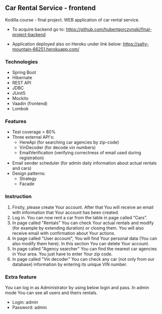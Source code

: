 ## Car Rental Service - frontend

Kodilla course - final project. WEB application of car rental service.

- To acquire backend go to:
https://github.com/hubertgorczynski/final-project-backend

- Application deployed also on Heroku under link below:
https://salty-mountain-66251.herokuapp.com/

### Technologies
- Spring Boot 
- Hibernate
- REST API
- JDBC
- JUnit5
- Mockito
- Vaadin (frontend)
- Lombok

### Features
- Test coverage > 80%
- Three external API's:
    - HereApi (for searching car agencies by zip-code)
    - VinDecoder (for decode vin numbers)
    - EmailVerification (verifying correctness of email used during registration)
- Email sender scheduler (for admin daily information about actual rentals and cars)
- Design patterns:
    - Strategy
    - Facade

### Instruction
1. Firstly, please create Your account. After that You will receive an email with information that Your account has been created.
2. Log in. You can now rent a car from the table in page called "Cars".
3. In page called "Rentals" You can check Your actual rentals and modify (for example by extending duration) or closing them. You will also receive email with confirmation about Your actions.
4. In page called "User account", You will find Your personal data (You can also modify them here). In this section You can delete Your account.
5. In page called "Agency searcher" You can find the nearest car agencies in Your area. You just have to enter Your zip code.
6. In page called "Vin decoder" You can check any car (not only from our database) information by entering its unique VIN number.

### Extra feature
You can log in as Administrator by using below login and pass. In admin mode You can see all users and theirs rentals.
- Login: admin
- Password: admin

